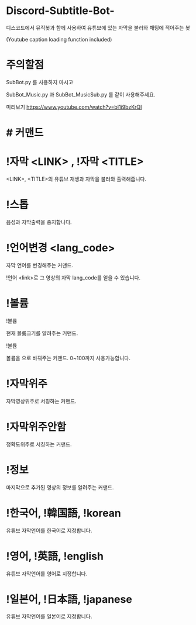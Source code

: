 # Discord-Subtitle-Bot-
디스코드에서 뮤직봇과 함께 사용하여 유튜브에 있는 자막을 불러와 채팅에 적어주는 봇

(Youtube caption loading function included)

# 주의할점
SubBot.py 를 사용하지 마시고

SubBot_Music.py 과 SubBot_MusicSub.py 를 같이 사용해주세요.

미리보기
https://www.youtube.com/watch?v=bI1i9bzKrQI

# # 커맨드

# !자막 &lt;LINK&gt; , !자막 &lt;TITLE&gt;
  &lt;LINK&gt;, &lt;TITLE&gt;의 유튜브 재생과 자막을 불러와 출력해줍니다.
    
    
# !스톱
  음성과 자막출력을 중지합니다.
  
  
# !언어변경 &lt;lang_code&gt;
  자막 언어를 변경해주는 커맨드.
  
  !언어 &lt;link&gt;로 그 영상의 자막 lang_code를 얻을 수 있습니다.
  
# !볼륨
  !볼륨
  
  현재 볼륨크기를 알려주는 커맨드.
  
  
  !볼륨 <number>
  
  볼륨을 <number>으로 바꿔주는 커맨드. 0~100까지 사용가능합니다.
  
# !자막위주
  자막영상위주로 서칭하는 커맨드.
  
# !자막위주안함
  정확도위주로 서칭하는 커맨드.
  
# !정보
  마지막으로 추가된 영상의 정보를 알려주는 커맨드.
  
# !한국어, !韓国語, !korean
  유튜브 자막언어를 한국어로 지정합니다.
  
# !영어, !英語, !english
  유튜브 자막언어를 영어로 지정합니다.

# !일본어, !日本語, !japanese
  유튜브 자막언어를 일본어로 지정합니다.
